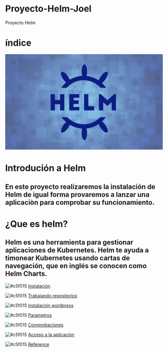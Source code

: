 # Proyecto-Helm-Joel
Proyecto Helm
# índice
![img](https://github.com/abarcajoel/Proyecto-Helm-Joel/blob/main/img/helm.png)
#

# Introdución a Helm
## En este proyecto realizaremos la instalación de Helm de igual forma provaremos a lanzar una aplicaciòn para comprobar su funcionamiento. 

# ¿Que es helm?
## Helm es una herramienta para gestionar aplicaciones de Kubernetes. Helm te ayuda a timonear Kubernetes usando cartas de navegación, que en inglés se conocen como Helm Charts. 



![#c5f015](https://via.placeholder.com/15/c5f015/000000?text=+) [Instalación](https://github.com/abarcajoel/Proyecto-Helm-Joel/blob/main/md/instalacion.md)

![#c5f015](https://via.placeholder.com/15/c5f015/000000?text=+) [Trabajando repositorios]()

![#c5f015](https://via.placeholder.com/15/c5f015/000000?text=+) [Instalación wordpress]()

![#c5f015](https://via.placeholder.com/15/c5f015/000000?text=+) [Parametros]()

![#c5f015](https://via.placeholder.com/15/c5f015/000000?text=+) [Comprobaciones]()

![#c5f015](https://via.placeholder.com/15/c5f015/000000?text=+) [Acceso a la aplicación]()

![#c5f015](https://via.placeholder.com/15/c5f015/000000?text=+) [Reference]()


